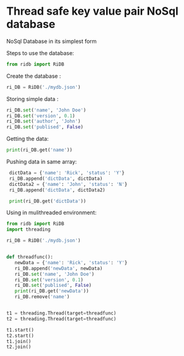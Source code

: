 # Thread safe key value pair NoSql database
NoSql Database in its simplest form

Steps to use the database:
```python
from ridb import RiDB
```

Create the database :
```python
ri_DB = RiDB('./mydb.json')
```
Storing simple data :
```python
ri_DB.set('name', 'John Doe')
ri_DB.set('version', 0.1)
ri_DB.set('author', 'John')
ri_DB.set('publised', False)
```
Getting the data:
```python
print(ri_DB.get('name'))
```

Pushing data in same array:
```python
 dictData = {'name': 'Rick', 'status': 'Y'}
 ri_DB.append('dictData', dictData)
 dictData2 = {'name': 'John', 'status': 'N'}
 ri_DB.append('dictData', dictData2)

 print(ri_DB.get('dictData'))
 ```
 Using in mulithreaded environment:
 ```python
 from ridb import RiDB
import threading

ri_DB = RiDB('./mydb.json')


def threadfunc():
    newData = {'name': 'Rick', 'status': 'Y'}
    ri_DB.append('newData', newData)
    ri_DB.set('name', 'John Doe')
    ri_DB.set('version', 0.1)
    ri_DB.set('publised', False)
    print(ri_DB.get('newData'))
    ri_DB.remove('name')


t1 = threading.Thread(target=threadfunc)
t2 = threading.Thread(target=threadfunc)

t1.start()
t2.start()
t1.join()
t2.join()
```
